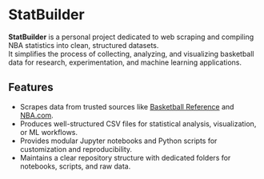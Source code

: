 # StatBuilder

**StatBuilder** is a personal project dedicated to web scraping and compiling NBA statistics into clean, structured datasets.  
It simplifies the process of collecting, analyzing, and visualizing basketball data for research, experimentation, and machine learning applications.

## Features
- Scrapes data from trusted sources like [Basketball Reference](https://www.basketball-reference.com/) and [NBA.com](https://www.nba.com/).  
- Produces well-structured CSV files for statistical analysis, visualization, or ML workflows.  
- Provides modular Jupyter notebooks and Python scripts for customization and reproducibility.  
- Maintains a clear repository structure with dedicated folders for notebooks, scripts, and raw data.  
